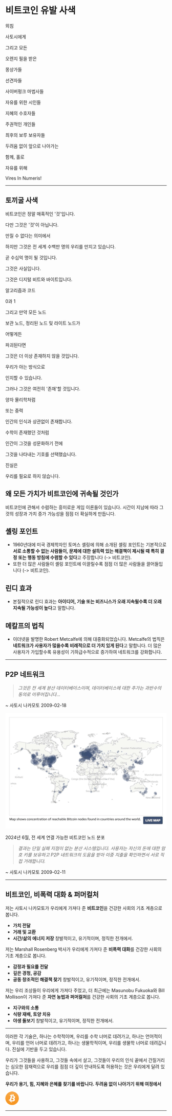 # 비트코인 유발 사색
외침

사토시에게

그리고 모든

오렌지 필을 받은

몽상가들

선견자들

사이버펑크 마법사들

자유를 위한 시인들

지혜의 수호자들

주권적인 개인들

최후의 보루 보유자들

두려움 없이 앞으로 나아가는

함께, 홀로

자유를 위해

Vires In Numeris!

---

## 토끼굴 사색

비트코인은 정말 매혹적인 '것'입니다.

다만 그것은 '것'이 아닙니다.

만질 수 없다는 의미에서

하지만 그것은 전 세계 수백만 명의 우리를 만지고 있습니다.

곧 수십억 명이 될 것입니다.

그것은 사실입니다.

그것은 디지털 비트와 바이트입니다.

알고리즘과 코드

0과 1

그리고 만약 모든 노드

보관 노드, 정리된 노드 및 라이트 노드가

어떻게든

파괴된다면

그것은 더 이상 존재하지 않을 것입니다.

우리가 아는 방식으로

인지할 수 있습니다.

그러나 그것은 여전히 '존재'할 것입니다.

양자 물리학처럼

또는 중력

인간의 인식과 상관없이 존재합니다.

수학이 존재했던 것처럼

인간이 그것을 성문화하기 전에

그것을 나타내는 기호를 선택했습니다.

진실은

우리를 필요로 하지 않습니다.

## 왜 모든 가치가 비트코인에 귀속될 것인가

비트코인에 관해서 수렴하는 흥미로운 게임 이론들이 있습니다.
시간이 지남에 따라 그것의 성장과 가치 증가 가능성을
점점 더 확실하게 만듭니다.

## 셸링 포인트

* 1960년대에 미국 경제학자인
토머스 셸링에 의해 소개된 셸링 포인트는 기본적으로
**서로 소통할 수 없는 사람들이,
문제에 대한 설득력 있는
해결책이 제시될 때 특히 결정
또는 행동 방침에 수렴할 수 있다**고 주장합니다 (-> 비트코인).
* 또한 더 많은 사람들이 셸링
포인트에 이끌릴수록 점점 더 많은 사람들을 끌어들입니다 (-> 비트코인).

## 린디 효과
* 본질적으로 린디 효과는 **아이디어, 기술 또는 비즈니스가 오래 지속될수록
더 오래 지속될 가능성이 높다**고 말합니다.

## 메칼프의 법칙

* 이더넷을 발명한 Robert Metcalfe에 의해 대중화되었습니다.
Metcalfe의 법칙은 **네트워크가 사용자가 많을수록 비례적으로 더 가치 있게 된다**고 말합니다. 더 많은 사용자가 가입할수록 유용성이 기하급수적으로 증가하여
네트워크를 강화합니다.

---

## P2P 네트워크
>*그것은 전 세계 분산 데이터베이스이며,
데이터베이스에 대한 추가는 과반수의 동의로 이루어집니다...*

~ 사토시 나카모토 2009-02-18

![live map](figure-032-live%20map.png)

2024년 6월, 전 세계 연결 가능한 비트코인 노드 분포

>*결과는 단일 실패 지점이 없는 분산 시스템입니다. 사용자는
자신의 돈에 대한 암호 키를 보유하고
P2P 네트워크의 도움을 받아
이중 지출을 확인하면서 서로 직접 거래합니다.*

~ 사토시 나카모토 2009-02-11

---

## 비트코인, 비폭력 대화 & 퍼머컬처

저는 사토시 나카모토가 우리에게 가져다 준 **비트코인**을 건강한 사회의 기초 계층으로 봅니다.

* **가치 전달**
* **거래 및 교환**
* **시간/삶의 에너지 저장**
창발적이고, 유기적이며, 정직한 전개에서.

저는 Marshall Rosenberg 박사가 우리에게 가져다 준 **비폭력 대화**를 건강한 사회의 기초 계층으로 봅니다.

* **감정과 필요를 전달**
* **깊은 경청, 공감**
* **공동 창조적인 해결책 찾기**
창발적이고, 유기적이며, 정직한 전개에서.

저는 우리 조상들이 우리에게 가져다 주었고, 더 최근에는 Masunobu Fukuoka와 Bill
Mollison이 가져다 준 **자연 농법과 퍼머컬처**를 건강한 사회의 기초 계층으로 봅니다.

* **지구와의 소통**
* **식량 재배, 토양 치유**
* **야생 돌보기**
창발적이고, 유기적이며, 정직한 전개에서.

---

이러한 각 기술은, 하나는 수학적이며, 우리를 수학 너머로 데려가고, 하나는 언어적이며, 우리를 언어 너머로 데려가고, 하나는 생물학적이며, 우리를 생물학 너머로 데려갑니다.
진실에 기반을 두고 있습니다.

우리가 그것들을 사용하고, 그것들 속에서 살고, 그것들이 우리의 인식 끝에서 간질거리는 심오한 잠재력으로 우리를 점점 더 깊이 안내하도록 허용하는 것은 우리에게 달려 있습니다.

**우리가 용기, 힘,
지혜와 은혜를 찾기를 바랍니다.
두려움 없이 나아가기 위해
여정에서**

![b](figure-033-b.png)

---
